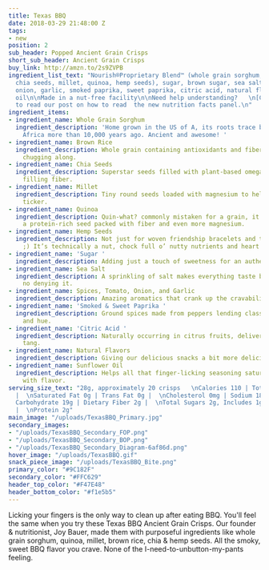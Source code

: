 ```yaml
---
title: Texas BBQ
date: 2018-03-29 21:48:00 Z
tags:
- new
position: 2
sub_header: Popped Ancient Grain Crisps
short_sub_header: Ancient Grain Crisps
buy_link: http://amzn.to/2s9ZVPB
ingredient_list_text: "Nourish®Proprietary Blend™ (whole grain sorghum, brown rice,
  chia seeds, millet, quinoa, hemp seeds), sugar, brown sugar, sea salt, spices, tomato,
  onion, garlic, smoked paprika, sweet paprika, citric acid, natural flavors, sunflower
  oil\n\nMade in a nut-free facility\n\nNeed help understanding?   \n[Click Here](/posts/decoding-the-nutrition-facts-panel)
  to read our post on how to read  the new nutrition facts panel.\n"
ingredient_items:
- ingredient_name: Whole Grain Sorghum
  ingredient_description: 'Home grown in the US of A, its roots trace back to northeastern
    Africa more than 10,000 years ago. Ancient and awesome! '
- ingredient_name: Brown Rice
  ingredient_description: Whole grain containing antioxidants and fiber to keep you
    chugging along.
- ingredient_name: Chia Seeds
  ingredient_description: Superstar seeds filled with plant-based omega-3 fats and
    filling fiber.
- ingredient_name: Millet
  ingredient_description: Tiny round seeds loaded with magnesium to help protect your
    ticker.
- ingredient_name: Quinoa
  ingredient_description: Quin-what? commonly mistaken for a grain, it’s actually
    a protein-rich seed packed with fiber and even more magnesium.
- ingredient_name: Hemp Seeds
  ingredient_description: Not just for woven friendship bracelets and that other thing
    ;) It’s technically a nut, chock full o’ nutty nutrients and heart healthy fats.
- ingredient_name: 'Sugar '
  ingredient_description: Adding just a touch of sweetness for an authentic BBQ flavor
- ingredient_name: Sea Salt
  ingredient_description: A sprinkling of salt makes everything taste better, there’s
    no denying it.
- ingredient_name: Spices, Tomato, Onion, and Garlic
  ingredient_description: Amazing aromatics that crank up the cravability.
- ingredient_name: 'Smoked & Sweet Paprika '
  ingredient_description: Ground spices made from peppers lending classic BBQ flavor
    and hue.
- ingredient_name: 'Citric Acid '
  ingredient_description: Naturally occurring in citrus fruits, delivering some lip-smacking
    tang.
- ingredient_name: Natural Flavors
  ingredient_description: Giving our delicious snacks a bit more delicious oomph.
- ingredient_name: Sunflower Oil
  ingredient_description: Helps all that finger-licking seasoning saturate each crisp
    with flavor.
serving_size_text: "28g, approximately 20 crisps   \nCalories 110 | Total Fat 3.5g
  |  \nSaturated Fat 0g | Trans Fat 0g |  \nCholesterol 0mg | Sodium 180mg |  \nTotal
  Carbohydrate 19g | Dietary Fiber 2g |  \nTotal Sugars 2g, Includes 1g Added Sugars
  |  \nProtein 2g"
main_image: "/uploads/TexasBBQ_Primary.jpg"
secondary_images:
- "/uploads/TexasBBQ_Secondary_FOP.png"
- "/uploads/TexasBBQ_Secondary_BOP.png"
- "/uploads/TexasBBQ_Secondary_Diagram-6af86d.png"
hover_image: "/uploads/TexasBBQ.gif"
snack_piece_image: "/uploads/TexasBBQ_Bite.png"
primary_color: "#9C182F"
secondary_color: "#FFC629"
header_top_color: "#F47E48"
header_bottom_color: "#f1e5b5"
---
```


Licking your fingers is the only way to clean up after eating BBQ. You'll feel the same when you try these Texas BBQ Ancient Grain Crisps. Our founder & nutritionist, Joy Bauer, made them with purposeful ingredients like whole grain sorghum, quinoa, millet, brown rice, chia & hemp seeds. All the smoky, sweet BBQ flavor you crave. None of the I-need-to-unbutton-my-pants feeling.